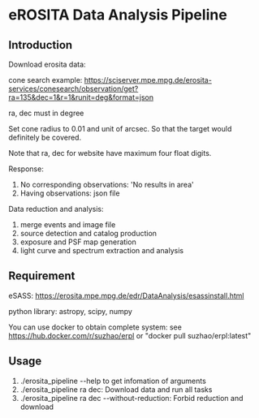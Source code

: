 # eROSITA Data Analysis Pipeline
## Introduction
Download erosita data:

cone search example: https://sciserver.mpe.mpg.de/erosita-services/conesearch/observation/get?ra=135&dec=1&r=1&runit=deg&format=json

ra, dec must in degree

Set cone radius to 0.01 and unit of arcsec. So that the target would definitely be covered.

Note that ra, dec for website have maximum four float digits.

Response:

1. No corresponding observations: 'No results in area'
2. Having observations: json file

Data reduction and analysis:
1. merge events and image file
2. source detection and catalog production
3. exposure and PSF map generation
4. light curve and spectrum extraction and analysis

## Requirement
eSASS: https://erosita.mpe.mpg.de/edr/DataAnalysis/esassinstall.html

python library: astropy, scipy, numpy

You can use docker to obtain complete system: see https://hub.docker.com/r/suzhao/erpl or "docker pull suzhao/erpl:latest"

## Usage
1. ./erosita\_pipeline --help to get infomation of arguments
2. ./erosita\_pipeline ra dec: Download data and run all tasks
3. ./erosita\_pipeline ra dec --without-reduction: Forbid reduction and download 
